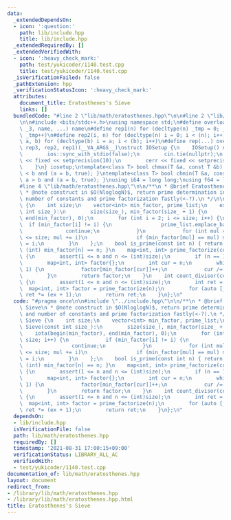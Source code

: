 ```yaml
---
data:
  _extendedDependsOn:
  - icon: ':question:'
    path: lib/include.hpp
    title: lib/include.hpp
  _extendedRequiredBy: []
  _extendedVerifiedWith:
  - icon: ':heavy_check_mark:'
    path: test/yukicoder/1140.test.cpp
    title: test/yukicoder/1140.test.cpp
  _isVerificationFailed: false
  _pathExtension: hpp
  _verificationStatusIcon: ':heavy_check_mark:'
  attributes:
    document_title: Eratosthenes's Sieve
    links: []
  bundledCode: "#line 2 \"lib/math/eratosthenes.hpp\"\n\n#line 2 \"lib/include.hpp\"\
    \n\n#include <bits/stdc++.h>\nusing namespace std;\n#define overload3(_1, _2,\
    \ _3, name, ...) name\n#define rep1(n) for (decltype(n) _tmp = 0; _tmp < (n);\
    \ _tmp++)\n#define rep2(i, n) for (decltype(n) i = 0; i < (n); i++)\n#define rep3(i,\
    \ a, b) for (decltype(b) i = a; i < (b); i++)\n#define rep(...) overload3(__VA_ARGS__,\
    \ rep3, rep2, rep1)(__VA_ARGS__)\nstruct IOSetup {\n    IOSetup() noexcept {\n\
    \        ios::sync_with_stdio(false);\n        cin.tie(nullptr);\n        cout\
    \ << fixed << setprecision(10);\n        cerr << fixed << setprecision(10);\n\
    \    }\n} iosetup;\ntemplate<class T> bool chmax(T &a, const T &b) { return a\
    \ < b and (a = b, true); }\ntemplate<class T> bool chmin(T &a, const T &b) { return\
    \ a > b and (a = b, true); }\nusing i64 = long long;\nusing f64 = long double;\n\
    #line 4 \"lib/math/eratosthenes.hpp\"\n\n/**\n * @brief Eratosthenes's Sieve\n\
    \ * @note construct in $O(NloglogN)$, return prime determination in $O(1)$ and\
    \ number of constants and prime factorization fastly(<-?).\n */\n\nstruct Sieve\
    \ {\n    int size;\n    vector<int> min_factor, prime_list;\n    explicit Sieve(const\
    \ int size_):\n        size(size_), min_factor(size_ + 1) {\n        iota(begin(min_factor),\
    \ end(min_factor), 0);\n        for (int i = 2; i <= size; i++) {\n          \
    \  if (min_factor[i] != i) {\n                prime_list.emplace_back(i);\n  \
    \              continue;\n            }\n            for (int mul = i * 2; mul\
    \ <= size; mul += i)\n                if (min_factor[mul] == mul) min_factor[mul]\
    \ = i;\n        }\n    };\n    bool is_prime(const int n) { return n >= 2 and\
    \ (int) min_factor[n] == n; }\n    map<int, int> prime_factorize(const int n)\
    \ {\n        assert(1 <= n and n <= (int)size);\n        if (n == 1) return {};\n\
    \        map<int, int> factor{};\n        int cur = n;\n        while (cur !=\
    \ 1) {\n            factor[min_factor[cur]]++;\n            cur /= min_factor[cur];\n\
    \        }\n        return factor;\n    }\n    int count_divisor(const int n)\
    \ {\n        assert(1 <= n and n <= (int)size);\n        int ret = 1;\n      \
    \  map<int, int> factor = prime_factorize(n);\n        for (auto [_, ex]: factor)\
    \ ret *= (ex + 1);\n        return ret;\n    }\n};\n"
  code: "#pragma once\n\n#include \"../include.hpp\"\n\n/**\n * @brief Eratosthenes's\
    \ Sieve\n * @note construct in $O(NloglogN)$, return prime determination in $O(1)$\
    \ and number of constants and prime factorization fastly(<-?).\n */\n\nstruct\
    \ Sieve {\n    int size;\n    vector<int> min_factor, prime_list;\n    explicit\
    \ Sieve(const int size_):\n        size(size_), min_factor(size_ + 1) {\n    \
    \    iota(begin(min_factor), end(min_factor), 0);\n        for (int i = 2; i <=\
    \ size; i++) {\n            if (min_factor[i] != i) {\n                prime_list.emplace_back(i);\n\
    \                continue;\n            }\n            for (int mul = i * 2; mul\
    \ <= size; mul += i)\n                if (min_factor[mul] == mul) min_factor[mul]\
    \ = i;\n        }\n    };\n    bool is_prime(const int n) { return n >= 2 and\
    \ (int) min_factor[n] == n; }\n    map<int, int> prime_factorize(const int n)\
    \ {\n        assert(1 <= n and n <= (int)size);\n        if (n == 1) return {};\n\
    \        map<int, int> factor{};\n        int cur = n;\n        while (cur !=\
    \ 1) {\n            factor[min_factor[cur]]++;\n            cur /= min_factor[cur];\n\
    \        }\n        return factor;\n    }\n    int count_divisor(const int n)\
    \ {\n        assert(1 <= n and n <= (int)size);\n        int ret = 1;\n      \
    \  map<int, int> factor = prime_factorize(n);\n        for (auto [_, ex]: factor)\
    \ ret *= (ex + 1);\n        return ret;\n    }\n};\n"
  dependsOn:
  - lib/include.hpp
  isVerificationFile: false
  path: lib/math/eratosthenes.hpp
  requiredBy: []
  timestamp: '2021-08-31 17:00:15+09:00'
  verificationStatus: LIBRARY_ALL_AC
  verifiedWith:
  - test/yukicoder/1140.test.cpp
documentation_of: lib/math/eratosthenes.hpp
layout: document
redirect_from:
- /library/lib/math/eratosthenes.hpp
- /library/lib/math/eratosthenes.hpp.html
title: Eratosthenes's Sieve
---
```

